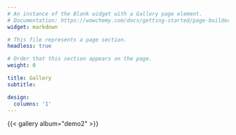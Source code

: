 ```yaml
---
# An instance of the Blank widget with a Gallery page element.
# Documentation: https://wowchemy.com/docs/getting-started/page-builder/
widget: markdown

# This file represents a page section.
headless: true

# Order that this section appears on the page.
weight: 0

title: Gallery
subtitle:

design:
  columns: '1'
---
```


{{< gallery album="demo2" >}}
